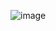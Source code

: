 ![image](https://user-images.githubusercontent.com/77534783/117543180-aeb97d80-b056-11eb-8779-0f1dfd06adab.png)

